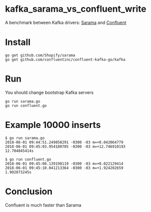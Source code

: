 # kafka_sarama_vs_confluent_write
A benchmark between Kafka drivers: [Sarama](https://github.com/Shopify/sarama) and [Confluent](https://github.com/confluentinc/confluent-kafka-go)


# Install
```
go get github.com/Shopify/sarama
go get github.com/confluentinc/confluent-kafka-go/kafka
```

# Run 
You should change bootstrap Kafka servers
```
go run sarama.go
go run confluent.go
```

# Example 10000 inserts
```
$ go run sarama.go
2018-06-01 09:44:51.249858291 -0300 -03 m=+0.042064779
2018-06-01 09:45:03.954180705 -0300 -03 m=+12.746910193
12.704845414s

$ go run confluent.go
2018-06-01 09:45:08.139198119 -0300 -03 m=+0.022129414
2018-06-01 09:45:10.041213364 -0300 -03 m=+1.924202659
1.902073245s
```


# Conclusion
Confluent is much faster than Sarama
